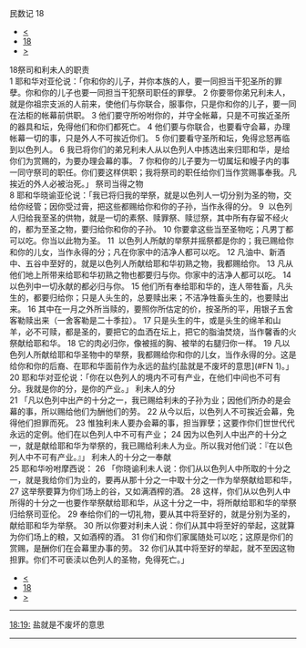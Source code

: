 ﻿





 民数记 18




* [<](bible/NUM17.md)
* [18](bible/NUM.md)
* [>](bible/NUM19.md)



 
18祭司和利未人的职责  
1 耶和华对亚伦说：「你和你的儿子，并你本族的人，要一同担当干犯圣所的罪孽。你和你的儿子也要一同担当干犯祭司职任的罪孽。 
2 你要带你弟兄利未人，就是你祖宗支派的人前来，使他们与你联合，服事你，只是你和你的儿子，要一同在法柜的帐幕前供职。 
3 他们要守所吩咐你的，并守全帐幕，只是不可挨近圣所的器具和坛，免得他们和你们都死亡。 
4 他们要与你联合，也要看守会幕，办理帐幕一切的事，只是外人不可挨近你们。 
5 你们要看守圣所和坛，免得忿怒再临到以色列人。 
6 我已将你们的弟兄利未人从以色列人中拣选出来归耶和华，是给你们为赏赐的，为要办理会幕的事。 
7 你和你的儿子要为一切属坛和幔子内的事一同守祭司的职任。你们要这样供职；我将祭司的职任给你们当作赏赐事奉我。凡挨近的外人必被治死。」 祭司当得之物  
8 耶和华晓谕亚伦说：「我已将归我的举祭，就是以色列人一切分别为圣的物，交给你经管；因你受过膏，把这些都赐给你和你的子孙，当作永得的分。 
9  以色列人归给我至圣的供物，就是一切的素祭、赎罪祭、赎愆祭，其中所有存留不经火的，都为至圣之物，要归给你和你的子孙。 
10 你要拿这些当至圣物吃；凡男丁都可以吃。你当以此物为圣。 
11  以色列人所献的举祭并摇祭都是你的；我已赐给你和你的儿女，当作永得的分；凡在你家中的洁净人都可以吃。 
12 凡油中、新酒中、五谷中至好的，就是以色列人所献给耶和华初熟之物，我都赐给你。 
13 凡从他们地上所带来给耶和华初熟之物也都要归与你。你家中的洁净人都可以吃。 
14  以色列中一切永献的都必归与你。 
15 他们所有奉给耶和华的，连人带牲畜，凡头生的，都要归给你；只是人头生的，总要赎出来；不洁净牲畜头生的，也要赎出来。 
16 其中在一月之外所当赎的，要照你所估定的价，按圣所的平，用银子五舍客勒赎出来（一舍客勒是二十季拉）。 
17 只是头生的牛，或是头生的绵羊和山羊，必不可赎，都是圣的，要把它的血洒在坛上，把它的脂油焚烧，当作馨香的火祭献给耶和华。 
18 它的肉必归你，像被摇的胸、被举的右腿归你一样。 
19 凡以色列人所献给耶和华圣物中的举祭，我都赐给你和你的儿女，当作永得的分。这是给你和你的后裔、在耶和华面前作为永远的盐约[盐就是不废坏的意思](#FN
1)。」 
20 耶和华对亚伦说：「你在以色列人的境内不可有产业，在他们中间也不可有分。我就是你的分，是你的产业。」 利未人的分  
21 「凡以色列中出产的十分之一，我已赐给利未的子孙为业；因他们所办的是会幕的事，所以赐给他们为酬他们的劳。 
22 从今以后，以色列人不可挨近会幕，免得他们担罪而死。 
23 惟独利未人要办会幕的事，担当罪孽；这要作你们世世代代永远的定例。他们在以色列人中不可有产业； 
24 因为以色列人中出产的十分之一，就是献给耶和华为举祭的，我已赐给利未人为业。所以我对他们说：『在以色列人中不可有产业。』」 利未人的十分之一奉献  
25 耶和华吩咐摩西说： 
26 「你晓谕利未人说：你们从以色列人中所取的十分之一，就是我给你们为业的，要再从那十分之一中取十分之一作为举祭献给耶和华， 
27 这举祭要算为你们场上的谷，又如满酒榨的酒。 
28 这样，你们从以色列人中所得的十分之一也要作举祭献给耶和华，从这十分之一中，将所献给耶和华的举祭归给祭司亚伦。 
29 奉给你们的一切礼物，要从其中将至好的，就是分别为圣的，献给耶和华为举祭。 
30 所以你要对利未人说：你们从其中将至好的举起，这就算为你们场上的粮，又如酒榨的酒。 
31 你们和你们家属随处可以吃；这原是你们的赏赐，是酬你们在会幕里办事的劳。 
32 你们从其中将至好的举起，就不至因这物担罪。你们不可亵渎以色列人的圣物，免得死亡。」 
* [<](bible/NUM17.md)
* [18](bible/NUM.md)
* [>](bible/NUM19.md)





---


[18:19:](#V19)
盐就是不废坏的意思




---









